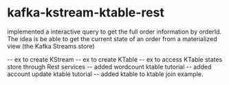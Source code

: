 # kafka-kstream-ktable-rest

implemented a interactive query to get the full order information by orderId. The idea is be able to get the current state of an order from a materialized view (the Kafka Streams store)


-- ex to create KStream
-- ex to create KTable
-- ex to access KTable states store through Rest services
-- added wordcount ktable tutorial
-- added account update ktable tutorial
-- added ktable to ktable join example.

